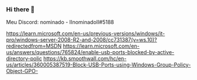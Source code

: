 ### Hi there 👋


Meu Discord:
nominado - IInominadoII#5188

https://learn.microsoft.com/en-us/previous-versions/windows/it-pro/windows-server-2008-R2-and-2008/cc731387(v=ws.10)?redirectedfrom=MSDN
https://learn.microsoft.com/en-us/answers/questions/765824/enable-usb-ports-blocked-by-active-directory-polic
https://kb.smoothwall.com/hc/en-us/articles/360005387519-Block-USB-Ports-using-Windows-Group-Policy-Object-GPO-


<!--
**Gabriel Donovan/Gabriel Donovan** is a ✨ _special_ ✨ repository because its `README.md` (this file) appears on your GitHub profile.

Here are some ideas to get you started:

- 🔭 I’m currently working on ...
- 🌱 I’m currently learning ...
- 👯 I’m looking to collaborate on ...
- 🤔 I’m looking for help with ...
- 💬 Ask me about ...
- 📫 How to reach me: ...
- 😄 Pronouns: ...
- ⚡ Fun fact: ...
-->
